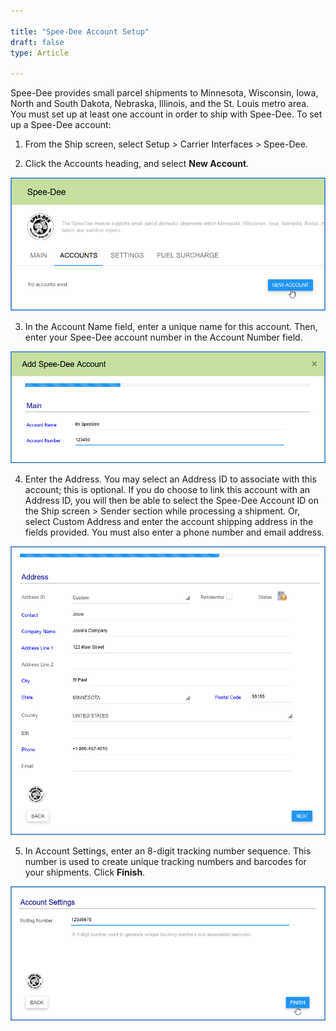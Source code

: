 ```yaml
---

title: "Spee-Dee Account Setup"
draft: false
type: Article

---
```


Spee-Dee provides small parcel shipments to Minnesota, Wisconsin, Iowa, North and South Dakota, Nebraska, Illinois, and the St. Louis metro area. You must set up at least one account in order to ship with Spee-Dee. To set up a Spee-Dee account:

1. From the Ship screen, select Setup > Carrier Interfaces > Spee-Dee.

2. Click the Accounts heading, and select **New Account**.

![](assets/images/speedee1.png)

3. In the Account Name field, enter a unique name for this account. Then, enter your Spee-Dee account number in the Account Number field.

![](assets/images/speedee2.png)

4. Enter the Address. You may select an Address ID to associate with this account; this is optional. If you do choose to link this account with an Address ID, you will then be able to select the Spee-Dee Account ID on the Ship screen > Sender section while processing a shipment. Or, select Custom Address and enter the account shipping address in the fields provided. You must also enter a phone number and email address.

![](assets/images/speedee3.png)

5. In Account Settings, enter an 8-digit tracking number sequence. This number is used to create unique tracking numbers and barcodes for your shipments. Click **Finish**.

![](assets/images/speedee4.png)


 

